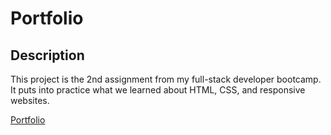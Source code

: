 # Portfolio

## Description

This project is the 2nd assignment from my full-stack developer bootcamp. It puts into practice what we learned about HTML, CSS, and responsive websites.

[Portfolio](https://kcm45.github.io/portfolio/)